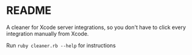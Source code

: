 # README #

A cleaner for Xcode server integrations, so you don't have to click every integration manually from Xcode.

Run `ruby cleaner.rb --help` for instructions